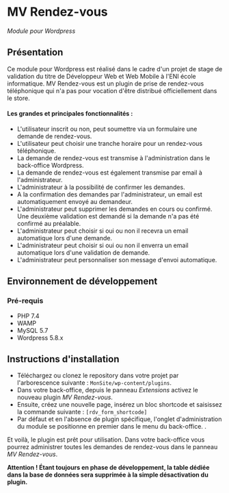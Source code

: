 # MV Rendez-vous

<em>Module pour Wordpress</em>

## Présentation

Ce module pour Wordpress est réalisé dans le cadre d'un projet de stage de validation du titre de Développeur Web et Web
Mobile à l'ENI école informatique. MV Rendez-vous est un plugin de prise de rendez-vous téléphonique qui n'a pas pour
vocation d'être distribué officiellement dans le store.

#### Les grandes et principales fonctionnalités :

* L'utilisateur inscrit ou non, peut soumettre via un formulaire une demande de rendez-vous.
* L'utilisateur peut choisir une tranche horaire pour un rendez-vous téléphonique.
* La demande de rendez-vous est transmise à l'administration dans le back-office Wordpress.
* La demande de rendez-vous est également transmise par email à l'administrateur.
* L'administrateur à la possibilité de confirmer les demandes.
* A la confirmation des demandes par l'administrateur, un email est automatiquement envoyé au demandeur.
* L'administrateur peut supprimer les demandes en cours ou confirmé. Une deuxième validation est demandé si la demande n'a pas été confirmé au préalable.
* L'administrateur peut choisir si oui ou non il recevra un email automatique lors d'une demande.
* L'administrateur peut choisir si oui ou non il enverra un email automatique lors d'une validation de demande.
* L'administrateur peut personnaliser son message d'envoi automatique.

## Environnement de développement

### Pré-requis

* PHP 7.4
* WAMP
* MySQL 5.7
* Wordpress 5.8.x

## Instructions d'installation

* Téléchargez ou clonez le repository dans votre projet par l'arborescence suivante : `MonSite/wp-content/plugins`.
* Dans votre back-office, depuis le panneau *Extensions* activez le nouveau plugin *MV Rendez-vous*.
* Ensuite, créez une nouvelle page, insérez un bloc shortcode et saisissez la commande suivante : `[rdv_form_shortcode]`
* Par défaut et en l'absence de plugin spécifique, l'onglet d'administration du module se positionne en premier dans le menu du back-office.
  . 

Et voilà, le plugin est prêt pour utilisation. Dans votre back-office vous pourrez administrer toutes les demandes de rendez-vous dans le panneau *MV Rendez-vous*.


**Attention ! Étant toujours en phase de développement, la table dédiée dans la base de données sera supprimée à la simple désactivation du plugin.**

###
